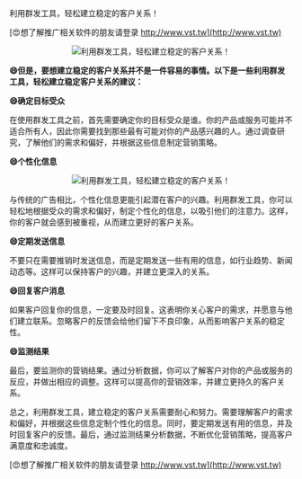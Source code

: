 利用群发工具，轻松建立稳定的客户关系！

[😍想了解推广相关软件的朋友请登录 http://www.vst.tw](http://www.vst.tw)

 <center><img src="https://vst.tw/MP4/tuiguang/png/4.png" alt="利用群发工具，轻松建立稳定的客户关系！"></center>

**😄但是，要想建立稳定的客户关系并不是一件容易的事情。以下是一些利用群发工具，轻松建立稳定客户关系的建议：**

**😄确定目标受众**

在使用群发工具之前，首先需要确定你的目标受众是谁。你的产品或服务可能并不适合所有人，因此你需要找到那些最有可能对你的产品感兴趣的人。通过调查研究，了解他们的需求和偏好，并根据这些信息制定营销策略。

**😄个性化信息**

 <center><img src="https://vst.tw/MP4/tuiguang/png/5.png" alt="利用群发工具，轻松建立稳定的客户关系！"></center>

与传统的广告相比，个性化信息更能引起潜在客户的兴趣。利用群发工具，你可以轻松地根据受众的需求和偏好，制定个性化的信息，以吸引他们的注意力。这样，你的客户就会感到被重视，从而建立更好的客户关系。

**😄定期发送信息**

不要只在需要推销时发送信息，而是定期发送一些有用的信息，如行业趋势、新闻动态等。这样可以保持客户的兴趣，并建立更深入的关系。

**😄回复客户消息**

如果客户回复你的信息，一定要及时回复。这表明你关心客户的需求，并愿意与他们建立联系。忽略客户的反馈会给他们留下不良印象，从而影响客户关系的稳定性。

**😄监测结果**

最后，要监测你的营销结果。通过分析数据，你可以了解客户对你的产品或服务的反应，并做出相应的调整。这样可以提高你的营销效率，并建立更持久的客户关系。

总之，利用群发工具，建立稳定的客户关系需要耐心和努力。需要理解客户的需求和偏好，并根据这些信息定制个性化的信息。同时，要定期发送有用的信息，并及时回复客户的反馈。最后，通过监测结果分析数据，不断优化营销策略，提高客户满意度和忠诚度。

[😍想了解推广相关软件的朋友请登录 http://www.vst.tw](http://www.vst.tw)



